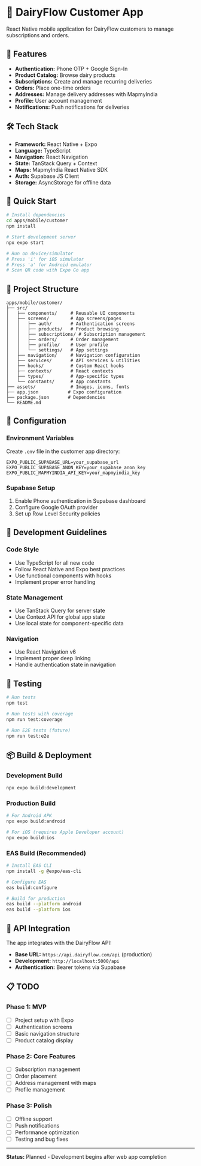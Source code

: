 # 📱 DairyFlow Customer App

React Native mobile application for DairyFlow customers to manage subscriptions and orders.

## 🎯 Features

- **Authentication:** Phone OTP + Google Sign-In
- **Product Catalog:** Browse dairy products
- **Subscriptions:** Create and manage recurring deliveries
- **Orders:** Place one-time orders
- **Addresses:** Manage delivery addresses with MapmyIndia
- **Profile:** User account management
- **Notifications:** Push notifications for deliveries

## 🛠️ Tech Stack

- **Framework:** React Native + Expo
- **Language:** TypeScript
- **Navigation:** React Navigation
- **State:** TanStack Query + Context
- **Maps:** MapmyIndia React Native SDK
- **Auth:** Supabase JS Client
- **Storage:** AsyncStorage for offline data

## 🚀 Quick Start

```bash
# Install dependencies
cd apps/mobile/customer
npm install

# Start development server
npx expo start

# Run on device/simulator
# Press 'i' for iOS simulator
# Press 'a' for Android emulator
# Scan QR code with Expo Go app
```

## 📁 Project Structure

```
apps/mobile/customer/
├── src/
│   ├── components/     # Reusable UI components
│   ├── screens/        # App screens/pages
│   │   ├── auth/       # Authentication screens
│   │   ├── products/   # Product browsing
│   │   ├── subscriptions/ # Subscription management
│   │   ├── orders/     # Order management
│   │   ├── profile/    # User profile
│   │   └── settings/   # App settings
│   ├── navigation/     # Navigation configuration
│   ├── services/       # API services & utilities
│   ├── hooks/          # Custom React hooks
│   ├── contexts/       # React contexts
│   ├── types/          # App-specific types
│   └── constants/      # App constants
├── assets/             # Images, icons, fonts
├── app.json           # Expo configuration
├── package.json       # Dependencies
└── README.md
```

## 🔧 Configuration

### Environment Variables

Create `.env` file in the customer app directory:

```env
EXPO_PUBLIC_SUPABASE_URL=your_supabase_url
EXPO_PUBLIC_SUPABASE_ANON_KEY=your_supabase_anon_key
EXPO_PUBLIC_MAPMYINDIA_API_KEY=your_mapmyindia_key
```

### Supabase Setup

1. Enable Phone authentication in Supabase dashboard
2. Configure Google OAuth provider
3. Set up Row Level Security policies

## 📱 Development Guidelines

### Code Style
- Use TypeScript for all new code
- Follow React Native and Expo best practices
- Use functional components with hooks
- Implement proper error handling

### State Management
- Use TanStack Query for server state
- Use Context API for global app state
- Use local state for component-specific data

### Navigation
- Use React Navigation v6
- Implement proper deep linking
- Handle authentication state in navigation

## 🧪 Testing

```bash
# Run tests
npm test

# Run tests with coverage
npm run test:coverage

# Run E2E tests (future)
npm run test:e2e
```

## 📦 Build & Deployment

### Development Build
```bash
npx expo build:development
```

### Production Build
```bash
# For Android APK
npx expo build:android

# For iOS (requires Apple Developer account)
npx expo build:ios
```

### EAS Build (Recommended)
```bash
# Install EAS CLI
npm install -g @expo/eas-cli

# Configure EAS
eas build:configure

# Build for production
eas build --platform android
eas build --platform ios
```

## 🔄 API Integration

The app integrates with the DairyFlow API:

- **Base URL:** `https://api.dairyflow.com/api` (production)
- **Development:** `http://localhost:5000/api`
- **Authentication:** Bearer tokens via Supabase

## 📋 TODO

### Phase 1: MVP
- [ ] Project setup with Expo
- [ ] Authentication screens
- [ ] Basic navigation structure
- [ ] Product catalog display

### Phase 2: Core Features
- [ ] Subscription management
- [ ] Order placement
- [ ] Address management with maps
- [ ] Profile management

### Phase 3: Polish
- [ ] Offline support
- [ ] Push notifications
- [ ] Performance optimization
- [ ] Testing and bug fixes

---

**Status:** Planned - Development begins after web app completion